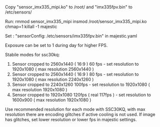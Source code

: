 Copy "sensor_imx335_mipi.ko" to /root/ and "imx335fpv.bin" to /etc/sensors/

Run:
rmmod sensor_imx335_mipi
insmod /root/sensor_imx335_mipi.ko chmap=1
killall -1 majestic

Set : "sensorConfig: /etc/sensors/imx335fpv.bin" in majestic.yaml

Exposure can be set to 1 during day for higher FPS.

Stabile modes for ssc30kq:
1) Sensor cropped to 2560x1440 ( 16:9 ) 60 fps - set resolution to 1920x1080 ( max resolution 2560x1440 )
2) Sensor cropped to 2560x1440 ( 16:9 ) 80 fps - set resolution to 1920x1080 ( max resolution 2240x1260 )
3) Sensor cropped to 2240x1260 100fps - set resolution to 1920x1080 ( max resolution 1920x1080 )
4) Sensor cropped to 1920x1080 120fps ( real 117fps ) - set resolution to 1600x900 ( max resolution 1920x1080 )

Use recommended resolution for each mode with SSC30KQ, with max resolution there are encoding glitches if active cooling is not used. If image has glitches, set lower resolution or lower fps in majestic settings.

   
